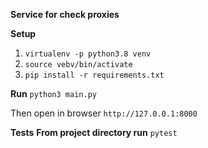 **Service for check proxies**

**Setup**
1) `virtualenv -p python3.8 venv`
2) `source vebv/bin/activate`
3) `pip install -r requirements.txt`

**Run**
`python3 main.py`

Then open in browser `http://127.0.0.1:8000`


**Tests**
**From project directory run**
`pytest`